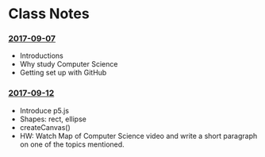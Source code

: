 # Class Notes

### [2017-09-07](Class%20Examples/2017-09-07/)
* Introductions
* Why study Computer Science
* Getting set up with GitHub

### [2017-09-12](Class%20Examples/2017-09-12/)
* Introduce p5.js
* Shapes: rect, ellipse
* createCanvas()
* HW: Watch Map of Computer Science video and write a short paragraph on one of the topics mentioned.